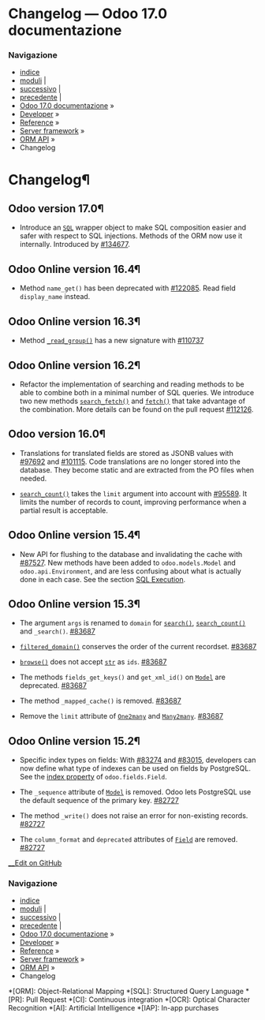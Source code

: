 # Changelog — Odoo 17.0 documentazione

### Navigazione

  * [indice](../../../../genindex.html "Indice generale")
  * [moduli](../../../../py-modindex.html "Indice del modulo Python") |
  * [successivo](../data.html "Data Files") |
  * [precedente](../orm.html "ORM API") |
  * [Odoo 17.0 documentazione](../../../../index-2.html) »
  * [Developer](../../../../developer.html) »
  * [Reference](../../../reference.html) »
  * [Server framework](../../backend.html) »
  * [ORM API](../orm.html) »
  * Changelog



# Changelog¶

## Odoo version 17.0¶

  * Introduce an [`SQL`](../orm.html#odoo.tools.SQL "odoo.tools.SQL") wrapper object to make SQL composition easier and safer with respect to SQL injections. Methods of the ORM now use it internally. Introduced by [#134677](https://github.com/odoo/odoo/pull/134677).




## Odoo Online version 16.4¶

  * Method `name_get()` has been deprecated with [#122085](https://github.com/odoo/odoo/pull/122085). Read field `display_name` instead.




## Odoo Online version 16.3¶

  * Method [`_read_group()`](../orm.html#odoo.models.Model._read_group "odoo.models.Model._read_group") has a new signature with [#110737](https://github.com/odoo/odoo/pull/110737)




## Odoo Online version 16.2¶

  * Refactor the implementation of searching and reading methods to be able to combine both in a minimal number of SQL queries. We introduce two new methods [`search_fetch()`](../orm.html#odoo.models.Model.search_fetch "odoo.models.Model.search_fetch") and [`fetch()`](../orm.html#odoo.models.Model.fetch "odoo.models.Model.fetch") that take advantage of the combination. More details can be found on the pull request [#112126](https://github.com/odoo/odoo/pull/112126).




## Odoo version 16.0¶

  * Translations for translated fields are stored as JSONB values with [#97692](https://github.com/odoo/odoo/pull/97692) and [#101115](https://github.com/odoo/odoo/pull/101115). Code translations are no longer stored into the database. They become static and are extracted from the PO files when needed.

  * [`search_count()`](../orm.html#odoo.models.Model.search_count "odoo.models.Model.search_count") takes the `limit` argument into account with [#95589](https://github.com/odoo/odoo/pull/95589). It limits the number of records to count, improving performance when a partial result is acceptable.




## Odoo Online version 15.4¶

  * New API for flushing to the database and invalidating the cache with [#87527](https://github.com/odoo/odoo/pull/87527). New methods have been added to `odoo.models.Model` and `odoo.api.Environment`, and are less confusing about what is actually done in each case. See the section [SQL Execution](../orm.html#reference-orm-sql).




## Odoo Online version 15.3¶

  * The argument `args` is renamed to `domain` for [`search()`](../orm.html#odoo.models.Model.search "odoo.models.Model.search"), [`search_count()`](../orm.html#odoo.models.Model.search_count "odoo.models.Model.search_count") and `_search()`. [#83687](https://github.com/odoo/odoo/pull/83687)

  * [`filtered_domain()`](../orm.html#odoo.models.Model.filtered_domain "odoo.models.Model.filtered_domain") conserves the order of the current recordset. [#83687](https://github.com/odoo/odoo/pull/83687)

  * [`browse()`](../orm.html#odoo.models.Model.browse "odoo.models.Model.browse") does not accept [`str`](https://docs.python.org/3/library/stdtypes.html#str "\(in Python v3.13\)") as `ids`. [#83687](https://github.com/odoo/odoo/pull/83687)

  * The methods `fields_get_keys()` and `get_xml_id()` on [`Model`](../orm.html#odoo.models.Model "odoo.models.Model") are deprecated. [#83687](https://github.com/odoo/odoo/pull/83687)

  * The method `_mapped_cache()` is removed. [#83687](https://github.com/odoo/odoo/pull/83687)

  * Remove the `limit` attribute of [`One2many`](../orm.html#odoo.fields.One2many "odoo.fields.One2many") and [`Many2many`](../orm.html#odoo.fields.Many2many "odoo.fields.Many2many"). [#83687](https://github.com/odoo/odoo/pull/83687)




## Odoo Online version 15.2¶

  * Specific index types on fields: With [#83274](https://github.com/odoo/odoo/pull/83274) and [#83015](https://github.com/odoo/odoo/pull/83015), developers can now define what type of indexes can be used on fields by PostgreSQL. See the [index property](../orm.html#reference-fields) of `odoo.fields.Field`.

  * The `_sequence` attribute of [`Model`](../orm.html#odoo.models.Model "odoo.models.Model") is removed. Odoo lets PostgreSQL use the default sequence of the primary key. [#82727](https://github.com/odoo/odoo/pull/82727)

  * The method `_write()` does not raise an error for non-existing records. [#82727](https://github.com/odoo/odoo/pull/82727)

  * The `column_format` and `deprecated` attributes of [`Field`](../orm.html#odoo.fields.Field "odoo.fields.Field") are removed. [#82727](https://github.com/odoo/odoo/pull/82727)




[ __Edit on GitHub](https://github.com/odoo/documentation/edit/17.0/content/developer/reference/backend/orm/changelog.rst)

### Navigazione

  * [indice](../../../../genindex.html "Indice generale")
  * [moduli](../../../../py-modindex.html "Indice del modulo Python") |
  * [successivo](../data.html "Data Files") |
  * [precedente](../orm.html "ORM API") |
  * [Odoo 17.0 documentazione](../../../../index-2.html) »
  * [Developer](../../../../developer.html) »
  * [Reference](../../../reference.html) »
  * [Server framework](../../backend.html) »
  * [ORM API](../orm.html) »
  * Changelog


  *[ORM]: Object-Relational Mapping
  *[SQL]: Structured Query Language
  *[PR]: Pull Request
  *[CI]: Continuous integration
  *[OCR]: Optical Character Recognition
  *[AI]: Artificial Intelligence
  *[IAP]: In-app purchases